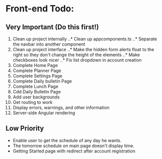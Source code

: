 # Front-end Todo:

## Very Important (Do this first!)
1. Clean up project internally
..* Clean up appcomponents.ts
..* Separate the navbar into another component
2. Clean up project interface
..* Make the hidden form alerts float to the right so they don't change the height of the elements
..* Make checkboxes look nicer
..* Fix list dropdown in account creation
3. Complete Home Page
4. Complete Planner Page
5. Complete Settings Page
6. Complete Daily bulletin Page
7. Complete Lunch Page
8. Cdd Daily Bulletin Page
9. Add user backgrounds
10. Get routing to work
11. Display errors, warnings, and other information
12. Server-side Angular rendering

## Low Priority
- Enable user to get the schedule of any day he wants.
- The tomorrow schedule on main page doesn't display time.
- Getting Started page with redirect after account registration
